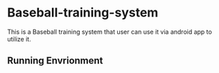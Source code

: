 # Baseball-training-system
This is a Baseball training system that user can use it via android app to utilize it.
## Running Envrionment
